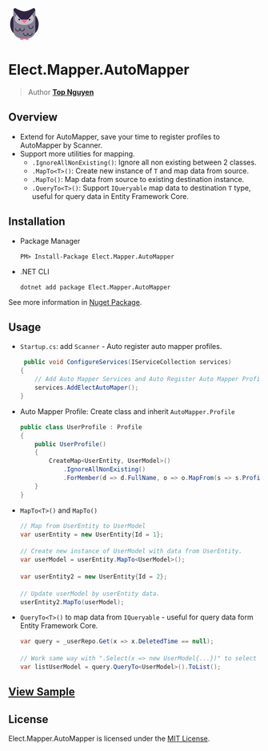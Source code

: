 ﻿![Logo](../../../Logo.png)
# Elect.Mapper.AutoMapper
> Author [**Top Nguyen**](http://topnguyen.com)

## Overview
 - Extend for AutoMapper, save your time to register profiles to AutoMapper by Scanner.
 - Support more utilities for mapping.
    + `.IgnoreAllNonExisting()`: Ignore all non existing between 2 classes.
    + `.MapTo<T>()`: Create new instance of `T` and map data from source.
    + `.MapTo()`: Map data from source to existing destination instance.
    + `.QueryTo<T>()`: Support `IQueryable` map data to destination `T` type, useful for query data in Entity Framework Core.

## Installation
 - Package Manager
    ```
    PM> Install-Package Elect.Mapper.AutoMapper
    ```
 - .NET CLI
    ```
    dotnet add package Elect.Mapper.AutoMapper
    ```

See more information in [Nuget Package](https://www.nuget.org/packages/Elect.Mapper.AutoMapper/).

## Usage
 - `Startup.cs`: add `Scanner` - Auto register auto mapper profiles.
    ```c#
     public void ConfigureServices(IServiceCollection services)
    {
        // Add Auto Mapper Services and Auto Register Auto Mapper Profiles
        services.AddElectAutoMaper();
    }
    ```

 - Auto Mapper Profile: Create class and inherit `AutoMapper.Profile`
    ```c#
    public class UserProfile : Profile
    {
        public UserProfile()
        {
            CreateMap<UserEntity, UserModel>()
                .IgnoreAllNonExisting()
                .ForMember(d => d.FullName, o => o.MapFrom(s => s.Profile.FullName));
        }
    }
    ```

 - `MapTo<T>()` and `MapTo()`
    ```c#
    // Map from UserEntity to UserModel
    var userEntity = new UserEntity{Id = 1};
    
    // Create new instance of UserModel with data from UserEntity.
    var userModel = userEntity.MapTo<UserModel>(); 
    
    var userEntity2 = new UserEntity{Id = 2};
    
    // Update userModel by userEntity data.
    userEntity2.MapTo(userModel);
    ```

 - `QueryTo<T>()` to map data from `IQueryable` - useful for query data form Entity Framework Core.
    ```c#
    var query = _userRepo.Get(x => x.DeletedTime == null);
    
    // Work same way with ".Select(x => new UserModel{...})" to select alias from Database.
    var listUserModel = query.QueryTo<UserModel>().ToList();
    ```

## [View Sample](../../../samples/Mapper/Elect.Sample.Mapper.AutoMapper/README.md)

## License
Elect.Mapper.AutoMapper is licensed under the [MIT License](../../../LICENSE).